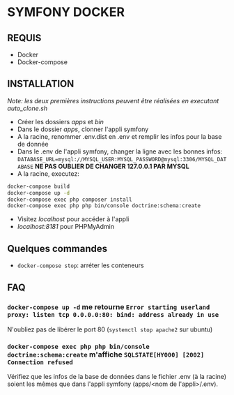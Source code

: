 # SYMFONY DOCKER

## REQUIS

* Docker
* Docker-compose

## INSTALLATION

*Note: les deux premières instructions peuvent être réalisées en executant auto_clone.sh*

* Créer les dossiers *apps* et *bin*
* Dans le dossier *apps*, clonner l'appli symfony
* A la racine, renommer .env.dist en .env et remplir les infos pour la base de donnée
* Dans le .env de l'appli symfony, changer la ligne avec les bonnes infos: `DATABASE_URL=mysql://MYSQL_USER:MYSQL_PASSWORD@mysql:3306/MYSQL_DATABASE` **NE PAS OUBLIER DE CHANGER 127.0.0.1 PAR MYSQL**
* A la racine, executez:

```bash
docker-compose build
docker-compose up -d
docker-compose exec php composer install
docker-compose exec php php bin/console doctrine:schema:create
```

* Visitez *localhost* pour accéder à l'appli
* *localhost:8181* pour PHPMyAdmin

## Quelques commandes

* `docker-compose stop`: arréter les conteneurs

## FAQ

### `docker-compose up -d` me retourne `Error starting userland proxy: listen tcp 0.0.0.0:80: bind: address already in use`

N'oubliez pas de libérer le port 80 (`systemctl stop apache2` sur ubuntu)

### `docker-compose exec php php bin/console doctrine:schema:create` m'affiche `SQLSTATE[HY000] [2002] Connection refused`

Vérifiez que les infos de la base de données dans le fichier .env (à la racine) soient les mêmes que dans l'appli symfony (apps/\<nom de l'appli\>/.env).